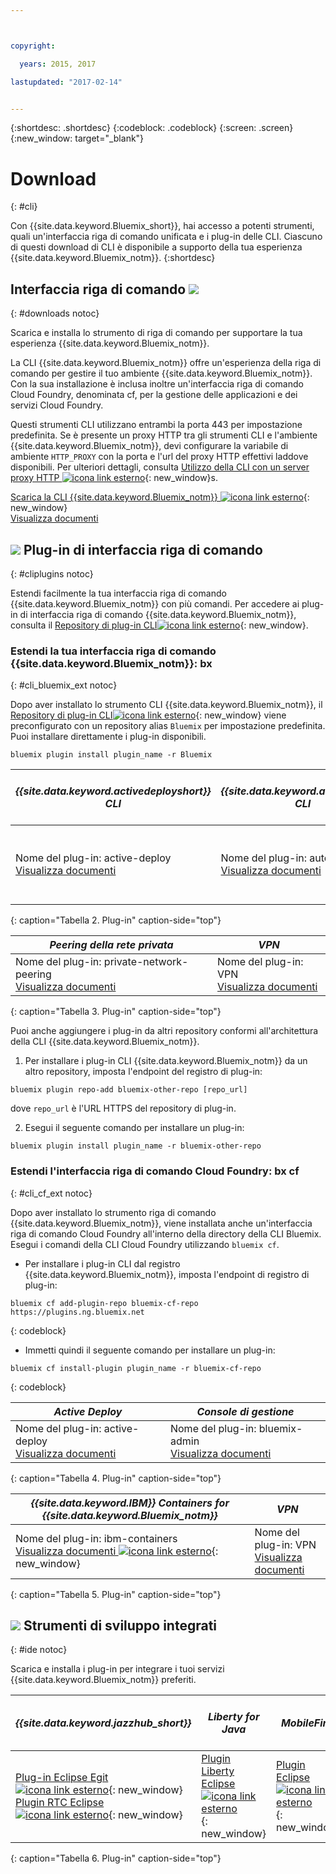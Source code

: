 ```yaml
---



copyright:

  years: 2015, 2017

lastupdated: "2017-02-14"


---
```


{:shortdesc: .shortdesc}
{:codeblock: .codeblock}
{:screen: .screen}
{:new_window: target="_blank"}

# Download
{: #cli}

Con {{site.data.keyword.Bluemix_short}}, hai accesso a potenti strumenti, quali un'interfaccia riga di comando unificata e i plug-in delle CLI. Ciascuno di questi download di CLI è disponibile a supporto della tua esperienza {{site.data.keyword.Bluemix_notm}}.
{:shortdesc}

## Interfaccia riga di comando ![](./images/CLI.svg) 
{: #downloads notoc}

Scarica e installa lo strumento di riga di comando per supportare la tua esperienza {{site.data.keyword.Bluemix_notm}}.

La CLI {{site.data.keyword.Bluemix_notm}} offre un'esperienza della riga di comando per gestire il tuo ambiente {{site.data.keyword.Bluemix_notm}}. Con la sua installazione è inclusa inoltre un'interfaccia riga di comando Cloud Foundry, denominata cf, per la gestione delle applicazioni e dei servizi Cloud Foundry. 

Questi strumenti CLI utilizzano entrambi la porta 443 per impostazione predefinita. Se è presente un proxy HTTP tra gli strumenti CLI e l'ambiente {{site.data.keyword.Bluemix_notm}}, devi configurare la variabile di ambiente `HTTP_PROXY` con la porta e l'url del proxy HTTP effettivi laddove disponibili. Per ulteriori dettagli, consulta [Utilizzo della CLI con un server proxy HTTP ![icona link esterno](../icons/launch-glyph.svg)](http://docs.cloudfoundry.org/cf-cli/http-proxy.html){: new_window}s.

[Scarica la CLI {{site.data.keyword.Bluemix_notm}} ![icona link esterno](../icons/launch-glyph.svg)](http://clis.ng.bluemix.net/){: new_window} <br> 
[Visualizza documenti](/docs/cli/reference/bluemix_cli/index.html)

## ![](./images/CLI_Plugin.svg) Plug-in di interfaccia riga di comando
{: #cliplugins notoc}

Estendi facilmente la tua interfaccia riga di comando {{site.data.keyword.Bluemix_notm}} con più comandi. Per accedere ai plug-in di interfaccia riga di comando
{{site.data.keyword.Bluemix_notm}}, consulta il [Repository di plug-in CLI![icona link esterno](../icons/launch-glyph.svg)](https://plugins.ng.bluemix.net/){: new_window}.

### Estendi la tua interfaccia riga di comando {{site.data.keyword.Bluemix_notm}}: bx
{: #cli_bluemix_ext notoc}


Dopo aver installato lo strumento CLI {{site.data.keyword.Bluemix_notm}}, il [Repository di plug-in CLI![icona link esterno](../icons/launch-glyph.svg)](https://plugins.ng.bluemix.net/){: new_window} viene preconfigurato con un repository alias `Bluemix` per impostazione predefinita. Puoi installare direttamente i plug-in disponibili.

```
bluemix plugin install plugin_name -r Bluemix
```

| *{{site.data.keyword.activedeployshort}} CLI* | *{{site.data.keyword.autoscaling}} CLI* | *Servizio IBM Bluemix Container*  |
|-----|-----|-----|
| Nome del plug-in: active-deploy <br> [Visualizza documenti](/docs/services/ActiveDeploy/cli.html#cli) | Nome del plug-in: auto-scaling <br> [Visualizza documenti](/docs/cli/plugins/auto-scaling/index.html) | Nome del plug-in: container-service  <br> [Visualizza documenti](/docs/containers/cs_cli_devtools.html) |
{: caption="Tabella 2. Plug-in" caption-side="top"}

|  *Peering della rete privata* | *VPN*  |
|-----|-----|
| Nome del plug-in: private-network-peering  <br> [Visualizza documenti](/docs/cli/plugins/pnp/index.html) | Nome del plug-in: VPN  <br> [Visualizza documenti](/docs/cli/plugins/bx_vpn/index.html) |
{: caption="Tabella 3. Plug-in" caption-side="top"}

Puoi anche aggiungere i plug-in da altri repository conformi all'architettura della CLI {{site.data.keyword.Bluemix_notm}}.
1. Per installare i plug-in CLI {{site.data.keyword.Bluemix_notm}} da un altro repository, imposta l'endpoint del registro di plug-in:
```
bluemix plugin repo-add bluemix-other-repo [repo_url]
```
dove `repo_url` è l'URL HTTPS del repository di plug-in.

2. Esegui il seguente comando per installare un plug-in:
```
bluemix plugin install plugin_name -r bluemix-other-repo
```


### Estendi l'interfaccia riga di comando Cloud Foundry: bx cf
{: #cli_cf_ext notoc}

Dopo aver installato lo strumento riga di comando {{site.data.keyword.Bluemix_notm}}, viene installata anche un'interfaccia riga di comando Cloud Foundry all'interno della directory della CLI Bluemix. Esegui i comandi della CLI Cloud Foundry utilizzando `bluemix cf`.

* Per installare i plug-in CLI dal registro {{site.data.keyword.Bluemix_notm}}, imposta l'endpoint di registro di plug-in:

```
bluemix cf add-plugin-repo bluemix-cf-repo https://plugins.ng.bluemix.net
```
{: codeblock}

* Immetti quindi il seguente comando per installare un plug-in:

```
bluemix cf install-plugin plugin_name -r bluemix-cf-repo
```
{: codeblock}

| *Active Deploy* | *Console di gestione* |
|-----------------|-----------------|
| Nome del plug-in: active-deploy <br>  [Visualizza documenti](/docs/services/ActiveDeploy/cli.html#cli) |  Nome del plug-in: bluemix-admin <br> [Visualizza documenti](/docs/cli/plugins/bluemix_admin/index.html) |
{: caption="Tabella 4. Plug-in" caption-side="top"}

| *{{site.data.keyword.IBM}} Containers for {{site.data.keyword.Bluemix_notm}}* | *VPN* |
|-----------------|-----------------|
| Nome del plug-in: ibm-containers <br> [Visualizza documenti ![icona link esterno](../icons/launch-glyph.svg)](https://www.{DomainName}/docs/containers/container_cli_cfic.html#container_cli_cfic){: new_window} | Nome del plug-in: VPN <br> [Visualizza documenti](/docs/cli/plugins/vpn/index.html) |
{: caption="Tabella 5. Plug-in" caption-side="top"}

## ![](./images/Integrated_Dev_Tools.svg) Strumenti di sviluppo integrati
{: #ide notoc}

Scarica e installa i plug-in per integrare i tuoi servizi {{site.data.keyword.Bluemix_notm}} preferiti.

| *{{site.data.keyword.jazzhub_short}}* | *Liberty for Java* | *MobileFirst* | *{{site.data.keyword.rules_short}}* | *API Connect* | *Eclipse Tools for Bluemix* |
|-------------|----------|----------|----------|----------|----------|
| [Plug-in Eclipse Egit![icona link esterno](../icons/launch-glyph.svg)](https://hub.jazz.net/docs/reference/gitclient/#eclipse_using_egit){: new_window}  <br> [Plugin RTC Eclipse ![icona link esterno](../icons/launch-glyph.svg)](https://hub.jazz.net/docs/reference/gitclient/#eclipse_using_rtc){: new_window} | [Plugin Liberty Eclipse ![icona link esterno](../icons/launch-glyph.svg)](https://developer.ibm.com/wasdev/downloads/liberty-profile-using-eclipse/){: new_window} | [Plugin Eclipse ![icona link esterno](../icons/launch-glyph.svg)](https://marketplace.eclipse.org/content/ibm-mobilefirst-platform-studio){: new_window} | [Plug-in Eclipse Rules Designer](../services/rules/index.html#rulov002) | [Toolkit sviluppatori ![icona link esterno](../icons/launch-glyph.svg)](https://nextstage.torolab.ibm.com/apimanagement/getting-started/ ){: new_window} | [Plug-in Bluemix Eclipse](/docs/manageapps/eclipsetools/eclipsetools.html) |
{: caption="Tabella 6. Plug-in" caption-side="top"}
